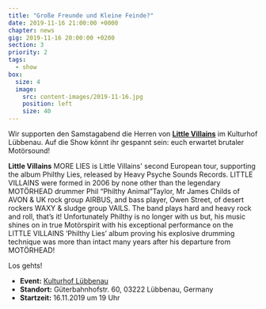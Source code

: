 ```yaml
---
title: "Große Freunde und Kleine Feinde?"
date: 2019-11-16 21:00:00 +0000
chapter: news
gig: 2019-11-16 20:00:00 +0200
section: 3
priority: 2
tags:
  - show
box:
  size: 4
  image:
    src: content-images/2019-11-16.jpg
    position: left
    size: 40
---
```


Wir supporten den Samstagabend die Herren von **[Little Villains](https://www.facebook.com/littlevillains)** im Kulturhof Lübbenau.
Auf die Show könnt ihr gespannt sein: euch erwartet brutaler Motörsound!


**Little Villains**
MORE LIES is Little Villains' second European tour, supporting the album Philthy Lies, released by Heavy Psyche Sounds Records.
LITTLE VILLAINS were formed in 2006 by none other than the legendary MOTÖRHEAD drummer Phil “Philthy Animal”Taylor, Mr James Childs of AVON & UK rock group AIRBUS, and bass player, Owen Street, of desert rockers WAXY & sludge group VAILS.
The band plays hard and heavy rock and roll, that’s it! Unfortunately Philthy is no longer with us but, his music shines on in true Motörspirit with his exceptional performance on the LITTLE VILLAINS ‘Philthy Lies’ album proving his explosive drumming technique was more than intact many years after his departure from MOTÖRHEAD!

Los gehts!
* **Event:** [Kulturhof Lübbenau](https://www.facebook.com/events/2410627302552660/)
* **Standort:** Güterbahnhofstr. 60, 03222 Lübbenau, Germany
* **Startzeit:** 16.11.2019 um 19 Uhr
